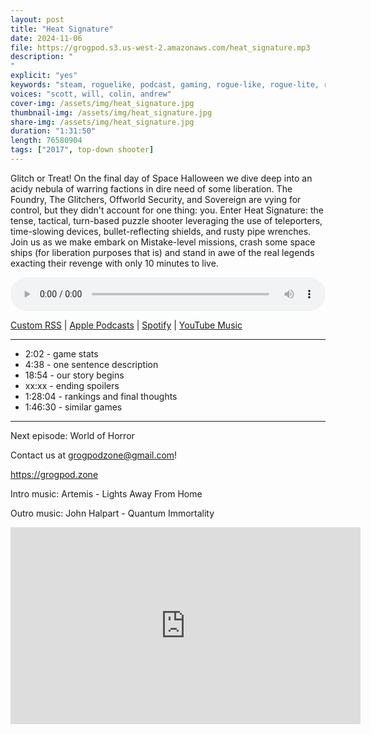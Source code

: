 ```yaml
---
layout: post
title: "Heat Signature"
date: 2024-11-06
file: https://grogpod.s3.us-west-2.amazonaws.com/heat_signature.mp3
description: "
"
explicit: "yes" 
keywords: "steam, roguelike, podcast, gaming, rogue-like, rogue-lite, roguelite"
voices: "scott, will, colin, andrew"
cover-img: /assets/img/heat_signature.jpg
thumbnail-img: /assets/img/heat_signature.jpg
share-img: /assets/img/heat_signature.jpg
duration: "1:31:50"
length: 76580904 
tags: ["2017", top-down shooter]
---
```


Glitch or Treat! On the final day of Space Halloween we dive deep into an acidy nebula of warring factions in dire need of some liberation. The Foundry, The Glitchers, Offworld Security, and Sovereign are vying for control, but they didn't account for one thing: you. Enter Heat Signature: the tense, tactical, turn-based puzzle shooter leveraging the use of teleporters, time-slowing devices, bullet-reflecting shields, and rusty pipe wrenches. Join us as we make embark on Mistake-level missions, crash some space ships (for liberation purposes that is) and stand in awe of the real legends exacting their revenge with only 10 minutes to live.


<div class="container">
  <audio controls style="width: 100%;">
    <source src="https://grogpod.s3.us-west-2.amazonaws.com/heat_signature.mp3" type="audio/mpeg">
  </audio>
</div>

[Custom RSS](https://grogpod.zone/feed.xml) | [Apple Podcasts](https://podcasts.apple.com/us/podcast/grogpod/id1650474911) | [Spotify](https://open.spotify.com/show/655SEhPUWIC77oO3hILe0b) | [YouTube Music](https://music.youtube.com/playlist?list=PL-ShOmyMvd4jYFChE6tgj0JYG8RKK4xe0) 

---
* 2:02 - game stats
* 4:38 - one sentence description
* 18:54 - our story begins
* xx:xx - ending spoilers
* 1:28:04 - rankings and final thoughts
* 1:46:30 - similar games

---



Next episode: World of Horror

Contact us at grogpodzone@gmail.com!

https://grogpod.zone

Intro music: Artemis - Lights Away From Home

Outro music: John Halpart - Quantum Immortality

<div class="embed-responsive embed-responsive-16by9">
<iframe width="560" height="315" src="https://www.youtube.com/embed/OTsf8s-WDyU" title="YouTube video player" frameborder="0" allow="accelerometer; autoplay; clipboard-write; encrypted-media; gyroscope; picture-in-picture" allowfullscreen></iframe>
</div>
